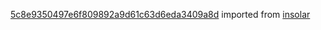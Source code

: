 [5c8e9350497e6f809892a9d61c63d6eda3409a8d](https://github.com/insolar/insolar/commit/5c8e9350497e6f809892a9d61c63d6eda3409a8d) imported from [insolar](https://github.com/insolar/insolar)
